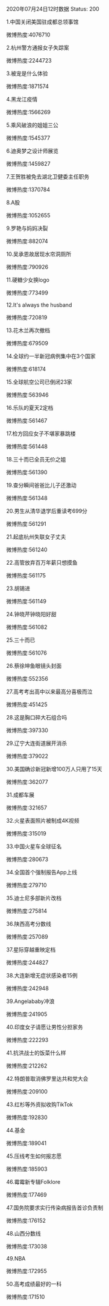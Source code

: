 2020年07月24日12时数据
Status: 200

1.中国关闭美国驻成都总领事馆

微博热度:4076710

2.杭州警方通报女子失踪案

微博热度:2244723

3.被宠是什么体验

微博热度:1871574

4.黑龙江疫情

微博热度:1566269

5.乘风破浪的姐姐三公

微博热度:1545377

6.迪奥梦之设计师展览

微博热度:1459827

7.王贺胜被免去湖北卫健委主任职务

微博热度:1370784

8.A股

微博热度:1052655

9.罗艳与妈妈决裂

微博热度:882074

10.吴承恩故居现水帘洞厕所

微博热度:790926

11.硬糖少女换logo

微博热度:773499

12.It's always the husband

微博热度:720819

13.花木兰再次撤档

微博热度:679509

14.全球约一半新冠病例集中在3个国家

微博热度:618174

15.全球航空公司已倒闭23家

微博热度:563946

16.乐队的夏天2定档

微博热度:561467

17.检方回应女子不堪家暴跳楼

微博热度:561448

18.三十而已全员无价之姐

微博热度:561390

19.查分瞬间爸爸比儿子还激动

微博热度:561348

20.男生从清华退学后重读考699分

微博热度:561291

21.起底杭州失联女子丈夫

微博热度:561240

22.高管放弃百万年薪只想摸鱼

微博热度:561175

23.胡锡进

微博热度:561149

24.钟晓芹钟晓阳好甜

微博热度:561082

25.三十而已

微博热度:561076

26.蔡徐坤鱼眼镜头封面

微博热度:552356

27.高考考出高中以来最高分喜极而泣

微博热度:451425

28.这是胸口碎大石组合吗

微博热度:397330

29.辽宁大连街道展开消杀

微博热度:379022

30.美国确诊新冠新增100万人只用了15天

微博热度:362077

31.成都车展

微博热度:321657

32.火星表面照片被制成4K视频

微博热度:315019

33.中国火星车全球征名

微博热度:280673

34.全国首个强制报告App上线

微博热度:279710

35.迪士尼多部新片改档

微博热度:275814

36.陕西高考分数线

微博热度:257089

37.星际穿越重映定档

微博热度:244827

38.大连新增无症状感染者15例

微博热度:242948

39.Angelababy冲浪

微博热度:241905

40.印度女子请愿让男性分担家务

微博热度:222293

41.抗洪战士的饭菜什么样

微博热度:212262

42.特朗普取消佛罗里达共和党大会

微博热度:209100

43.红杉等外资拟收购TikTok

微博热度:192830

44.基金

微博热度:189041

45.压线考生如何报志愿

微博热度:185903

46.霉霉新专辑Folklore

微博热度:177469

47.国务院要求实行传染病报告首诊负责制

微博热度:176152

48.山西分数线

微博热度:173038

49.NBA

微博热度:172955

50.高考成绩最好的一科

微博热度:171510

